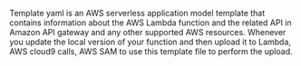 Template yaml is an AWS serverless application model template  that contains information about the AWS Lambda function and the related API in Amazon API gateway and any other supported AWS resources. Whenever you update the local version of your function and then upload it to Lambda, AWS cloud9 calls, AWS SAM to use this template file to perform the upload. 